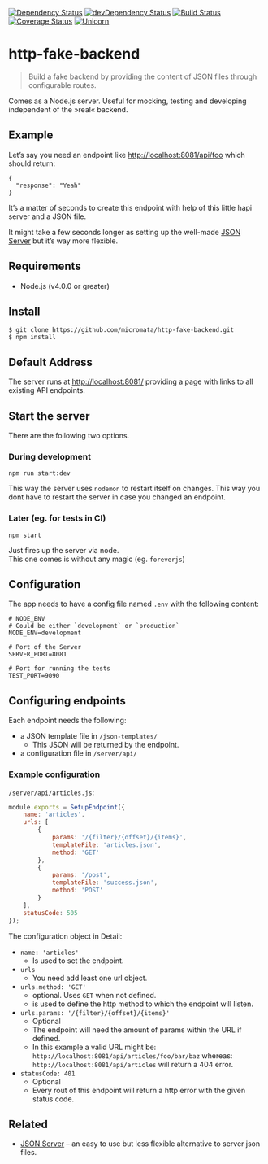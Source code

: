 [![Dependency Status](https://david-dm.org/micromata/http-fake-backend.svg)](https://david-dm.org/micromata/http-fake-backend)
[![devDependency Status](https://david-dm.org/micromata/http-fake-backend/dev-status.svg?theme=shields.io)](https://david-dm.org/micromata/http-fake-backend#info=devDependencies)
[![Build Status](https://travis-ci.org/micromata/http-fake-backend.svg?branch=master)](https://travis-ci.org/micromata/http-fake-backend)
[![Coverage Status](https://coveralls.io/repos/github/micromata/http-fake-backend/badge.svg?branch=master)](https://coveralls.io/github/micromata/http-fake-backend?branch=master)
[![Unicorn](https://img.shields.io/badge/unicorn-approved-ff69b4.svg?style=flat)](https://www.youtube.com/watch?v=qRC4Vk6kisY) 

# http-fake-backend

> Build a fake backend by providing the content of JSON files through configurable routes.

Comes as a Node.js server. Useful for mocking, testing and developing independent of the »real« backend.

## Example
Let’s say you need an endpoint like <http://localhost:8081/api/foo> which should return:

```
{
  "response": "Yeah"
}
```

It’s a matter of seconds to create this endpoint with help of this little hapi server and a JSON file.

It might take a few seconds longer as setting up the well-made [JSON Server](https://github.com/typicode/json-server) but it’s way more flexible.

## Requirements

- Node.js (v4.0.0 or greater)

## Install

```
$ git clone https://github.com/micromata/http-fake-backend.git
$ npm install
```

## Default Address
The server runs at <http://localhost:8081/> providing a page with links to all existing API endpoints.

## Start the server

There are the following two options.

### During development

```
npm run start:dev
```

This way the server uses `nodemon` to restart itself on changes. 
This way you dont have to restart the server in case you changed an endpoint. 


### Later (eg. for tests in CI)

```
npm start
```

Just fires up the server via node.  
This one comes is without any magic (eg. `foreverjs`)

## Configuration

The app needs to have a config file named `.env` with the following content:

```dosini
# NODE_ENV
# Could be either `development` or `production`
NODE_ENV=development

# Port of the Server
SERVER_PORT=8081

# Port for running the tests
TEST_PORT=9090
```

## Configuring endpoints

Each endpoint needs the following:

* a JSON template file in `/json-templates/`
	* This JSON will be returned by the endpoint.
* a configuration file in `/server/api/`

### Example configuration

`/server/api/articles.js`:

```js
module.exports = SetupEndpoint({
    name: 'articles',
    urls: [
        {
            params: '/{filter}/{offset}/{items}',
            templateFile: 'articles.json',
            method: 'GET'
        },
        {
            params: '/post',
            templateFile: 'success.json',
            method: 'POST'
        }
    ],
    statusCode: 505
});
```

The configuration object in Detail:

* `name: 'articles'`  
	* Is used to set the endpoint.
* `urls`
	* You need add least one url object.
* `urls.method: 'GET'` 
	* optional. Uses `GET` when not defined.
	* is used to define the http method to which the endpoint will listen.
* `urls.params: '/{filter}/{offset}/{items}'`
	* Optional
	* The endpoint will need the amount of params within the URL if defined.
	* In this example a valid URL might be:
	  `http://localhost:8081/api/articles/foo/bar/baz`
	  whereas:
	  `http://localhost:8081/api/articles` will return a 404 error.
* `statusCode: 401`
	* Optional
	* Every rout of this endpoint will return a http error with the given status code.

## Related

* [JSON Server](https://github.com/typicode/json-server) – an easy to use but less flexible alternative to server json files.
